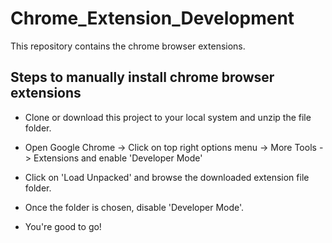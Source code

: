 # Chrome_Extension_Development
This repository contains the chrome browser extensions.

## Steps to manually install chrome browser extensions

-  Clone or download this project to your local system and unzip the file folder.

- Open Google Chrome -> Click on top right options menu -> More Tools -> Extensions and enable 'Developer Mode'

- Click on 'Load Unpacked' and browse the downloaded extension file folder.

- Once the folder is chosen, disable 'Developer Mode'.

- You're good to go!
